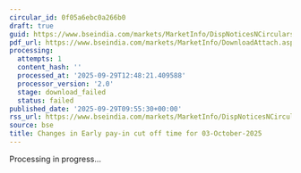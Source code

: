 ```yaml
---
circular_id: 0f05a6ebc0a266b0
draft: true
guid: https://www.bseindia.com/markets/MarketInfo/DispNoticesNCirculars.aspx?Noticeid={C0BB5A76-0034-45FC-A2AD-C959862DE2D0}&noticeno=20250929-28&dt=09/29/2025&icount=28&totcount=48&flag=0
pdf_url: https://www.bseindia.com/markets/MarketInfo/DownloadAttach.aspx?id=20250929-28&attachedId=
processing:
  attempts: 1
  content_hash: ''
  processed_at: '2025-09-29T12:48:21.409588'
  processor_version: '2.0'
  stage: download_failed
  status: failed
published_date: '2025-09-29T09:55:30+00:00'
rss_url: https://www.bseindia.com/markets/MarketInfo/DispNoticesNCirculars.aspx?Noticeid={C0BB5A76-0034-45FC-A2AD-C959862DE2D0}&noticeno=20250929-28&dt=09/29/2025&icount=28&totcount=48&flag=0
source: bse
title: Changes in Early pay-in cut off time for 03-October-2025
---
```


Processing in progress...